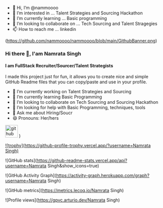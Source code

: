 - 👋 Hi, I’m @nammoooo
- 👀 I’m interested in ... Talent Strategies and Sourcing Hackathon
- 🌱 I’m currently learning ... Basic programming
- 💞️ I’m looking to collaborate on ... Tech Sourcing and Talent Stragegies
- 📫 How to reach me ... linkedin

 (https://github.com/nammoooo/nammoooo/blob/main/GithubBanner.png)


### Hi there 👋, I'am Namrata Singh
#### I am FullStack Recruiter/Sourcer/Talent Strategists
I made this project just for fun, it allows you to create nice and simple GitHub Readme files that you can copy/paste and use in your profile.

- 🔭 I’m currently working on Talent Strategies and Sourcing  
- 🌱 I’m currently learning Basic Programming 
- 👯 I’m looking to collaborate on Tech Sourcing and Sourcing Hackathon  
- 🤔 I’m looking for help with Basic Programming, techniques, tools 
- 💬 Ask me about Hiring/Soucr 
- 😄 Pronouns: Her/hers 


[<img src='https://cdn.jsdelivr.net/npm/simple-icons@3.0.1/icons/github.svg' alt='github' height='40'>](https://github.com/nammoooo) )  

[![trophy](https://github-profile-trophy.vercel.app/?username=Namrata Singh)](https://github.com/ryo-ma/github-profile-trophy)

![GitHub stats](https://github-readme-stats.vercel.app/api?username=Namrata Singh&show_icons=true)  

![GitHub Activity Graph](https://activity-graph.herokuapp.com/graph?username=Namrata Singh)  

![GitHub metrics](https://metrics.lecoq.io/Namrata Singh)  

![Profile views](https://gpvc.arturio.dev/Namrata Singh)  

<!---
nammoooo/nammoooo is a ✨ special ✨ repository because its `README.md` (this file) appears on your GitHub profile.
You can click the Preview link to take a look at your changes.




